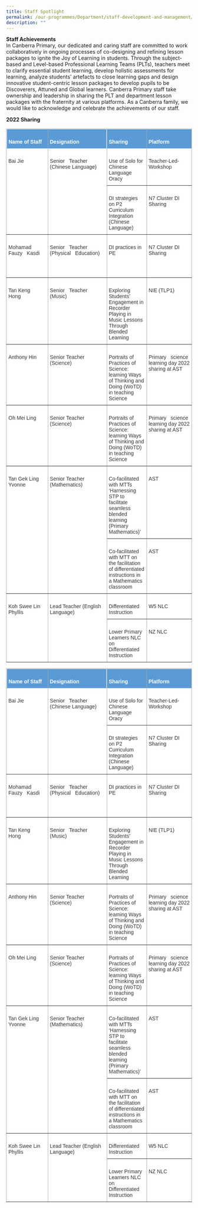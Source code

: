 ```yaml
---
title: Staff Spotlight
permalink: /our-programmes/Department/staff-development-and-management/
description: ""
---
```

**Staff Achievements**<br>
In Canberra Primary, our dedicated and caring staff are committed to work collaboratively in ongoing processes of co-designing and refining lesson packages to ignite the Joy of Learning in students. Through the subject-based and Level-based Professional Learning Teams (PLTs), teachers meet to clarify essential student learning, develop holistic assessments for learning, analyze students’ artefacts to close learning gaps and design innovative student-centric lesson packages to develop pupils to be Discoverers, Attuned and Global learners. 
Canberra Primary staff take ownership and leadership in sharing the PLT and department lesson packages with the fraternity at various platforms. As a Canberra family, we would like to acknowledge and celebrate the achievements of our staff. <br>

**2022 Sharing**

<style type="text/css">
.tg  {border-collapse:collapse;border-color:#aaa;border-spacing:0;}
.tg td{background-color:#fff;border-color:#aaa;border-style:solid;border-width:1px;color:#333;
  font-family:Arial, sans-serif;font-size:14px;overflow:hidden;padding:10px 5px;word-break:normal;}
.tg th{background-color:#f38630;border-color:#aaa;border-style:solid;border-width:1px;color:#fff;
  font-family:Arial, sans-serif;font-size:14px;font-weight:normal;overflow:hidden;padding:10px 5px;word-break:normal;}
.tg .tg-9e9i{background-color:#5b9bd5;border-color:inherit;color:#ffffff;font-weight:bold;position:-webkit-sticky;position:sticky;
  text-align:left;top:-1px;vertical-align:top;will-change:transform}
.tg .tg-0pky{border-color:inherit;text-align:left;vertical-align:top}
.tg .tg-c6of{background-color:#ffffff;border-color:inherit;text-align:left;vertical-align:top}
</style>
<table class="tg">
<thead>
  <tr>
    <th class="tg-9e9i">   <br>Name of Staff   </th>
    <th class="tg-9e9i">   <br>Designation   </th>
    <th class="tg-9e9i">   <br>Sharing    </th>
    <th class="tg-9e9i">   <br>Platform   </th>
  </tr>
</thead>
<tbody>
  <tr>
    <td class="tg-0pky" rowspan="2">&nbsp;&nbsp;&nbsp;<br>Bai Jie&nbsp;&nbsp;&nbsp;&nbsp;</td>
    <td class="tg-0pky" rowspan="2">&nbsp;&nbsp;&nbsp;<br>Senior&nbsp;&nbsp;&nbsp;Teacher (Chinese Language)<br>&nbsp;&nbsp;&nbsp;<br> &nbsp;&nbsp;&nbsp;</td>
    <td class="tg-c6of">   <br>Use of Solo   for Chinese Language Oracy   </td>
    <td class="tg-0pky">&nbsp;&nbsp;&nbsp;<br>Teacher-Led-Workshop&nbsp;&nbsp;&nbsp;&nbsp;</td>
  </tr>
  <tr>
    <td class="tg-c6of">   <br>DI strategies   on P2 Curriculum Integration (Chinese Language)   </td>
    <td class="tg-0pky">&nbsp;&nbsp;&nbsp;<br>N7 Cluster DI Sharing&nbsp;&nbsp;&nbsp;</td>
  </tr>
  <tr>
    <td class="tg-0pky">&nbsp;&nbsp;&nbsp;<br>Mohamad Fauzy&nbsp;&nbsp;&nbsp;Kasdi&nbsp;&nbsp;&nbsp;&nbsp;</td>
    <td class="tg-0pky">&nbsp;&nbsp;&nbsp;<br>Senior&nbsp;&nbsp;&nbsp;Teacher (Physical&nbsp;&nbsp;&nbsp;Education)&nbsp;&nbsp;&nbsp;</td>
    <td class="tg-c6of">   <br>DI practices   in PE<br>   <br> <br>   <br>    </td>
    <td class="tg-0pky">&nbsp;&nbsp;&nbsp;<br>N7 Cluster DI Sharing&nbsp;&nbsp;&nbsp;</td>
  </tr>
  <tr>
    <td class="tg-0pky">&nbsp;&nbsp;&nbsp;<br>Tan Keng Hong&nbsp;&nbsp;&nbsp;</td>
    <td class="tg-0pky">&nbsp;&nbsp;&nbsp;<br>Senior&nbsp;&nbsp;&nbsp;Teacher (Music)&nbsp;&nbsp;&nbsp;</td>
    <td class="tg-c6of">   <br>Exploring   Students’ Engagement in Recorder Playing in Music Lessons Through Blended   Learning    </td>
    <td class="tg-0pky">&nbsp;&nbsp;&nbsp;<br>NIE (TLP1)&nbsp;&nbsp;&nbsp;</td>
  </tr>
  <tr>
    <td class="tg-0pky">&nbsp;&nbsp;&nbsp;<br>Anthony Hin&nbsp;&nbsp;&nbsp;</td>
    <td class="tg-0pky">&nbsp;&nbsp;&nbsp;<br>Senior Teacher (Science)&nbsp;&nbsp;&nbsp;</td>
    <td class="tg-c6of">   <br>Portraits of   Practices of Science: learning Ways of Thinking and Doing (WoTD) in teaching   Science   </td>
    <td class="tg-0pky">&nbsp;&nbsp;&nbsp;<br>Primary&nbsp;&nbsp;&nbsp;science learning day 2022 sharing at AST&nbsp;&nbsp;&nbsp;</td>
  </tr>
  <tr>
    <td class="tg-0pky">&nbsp;&nbsp;&nbsp;<br>Oh Mei Ling&nbsp;&nbsp;&nbsp;&nbsp;</td>
    <td class="tg-0pky">&nbsp;&nbsp;&nbsp;<br>Senior Teacher (Science)&nbsp;&nbsp;&nbsp;</td>
    <td class="tg-c6of">   <br>Portraits of   Practices of Science: learning Ways of Thinking and Doing (WoTD) in teaching   Science   </td>
    <td class="tg-0pky">&nbsp;&nbsp;&nbsp;<br>Primary&nbsp;&nbsp;&nbsp;science learning day 2022 sharing at AST&nbsp;&nbsp;&nbsp;</td>
  </tr>
  <tr>
    <td class="tg-0pky" rowspan="2">&nbsp;&nbsp;&nbsp;<br>Tan Gek Ling Yvonne<br>&nbsp;&nbsp;&nbsp;<br> &nbsp;&nbsp;&nbsp;</td>
    <td class="tg-0pky" rowspan="2">&nbsp;&nbsp;&nbsp;<br>Senior Teacher (Mathematics)<br>&nbsp;&nbsp;&nbsp;<br> &nbsp;&nbsp;&nbsp;</td>
    <td class="tg-c6of">   <br>Co-facilitated   with MTTs ‘Harnessing STP to facilitate seamless blended learning (Primary   Mathematics)’    </td>
    <td class="tg-0pky">&nbsp;&nbsp;&nbsp;<br>AST&nbsp;&nbsp;&nbsp;</td>
  </tr>
  <tr>
    <td class="tg-c6of">   <br>Co-facilitated   with MTT on the facilitation of differentiated instructions in a Mathematics   classroom    </td>
    <td class="tg-0pky">&nbsp;&nbsp;&nbsp;<br>AST&nbsp;&nbsp;&nbsp;</td>
  </tr>
  <tr>
    <td class="tg-0pky" rowspan="2">&nbsp;&nbsp;&nbsp;<br>Koh Swee Lin Phyllis<br>&nbsp;&nbsp;&nbsp;<br> &nbsp;&nbsp;&nbsp;</td>
    <td class="tg-0pky" rowspan="2">&nbsp;&nbsp;&nbsp;<br>Lead Teacher (English Language)<br>&nbsp;&nbsp;&nbsp;<br> &nbsp;&nbsp;&nbsp;</td>
    <td class="tg-c6of">   <br>Differentiated   Instruction   </td>
    <td class="tg-0pky">&nbsp;&nbsp;&nbsp;<br>W5 NLC&nbsp;&nbsp;&nbsp;</td>
  </tr>
  <tr>
    <td class="tg-c6of">   <br>Lower Primary   Learners NLC on Differentiated Instruction   </td>
    <td class="tg-0pky">&nbsp;&nbsp;&nbsp;<br>NZ NLC&nbsp;&nbsp;&nbsp;</td>
  </tr>
</tbody>
</table>

<style type="text/css">
.tg  {border-collapse:collapse;border-color:#aaa;border-spacing:0;}
.tg td{background-color:#fff;border-color:#aaa;border-style:solid;border-width:1px;color:#333;
  font-family:Arial, sans-serif;font-size:14px;overflow:hidden;padding:10px 5px;word-break:normal;}
.tg th{background-color:#f38630;border-color:#aaa;border-style:solid;border-width:1px;color:#fff;
  font-family:Arial, sans-serif;font-size:14px;font-weight:normal;overflow:hidden;padding:10px 5px;word-break:normal;}
.tg .tg-9e9i{background-color:#5b9bd5;border-color:inherit;color:#ffffff;font-weight:bold;position:-webkit-sticky;position:sticky;
  text-align:left;top:-1px;vertical-align:top;will-change:transform}
.tg .tg-0pky{border-color:inherit;text-align:left;vertical-align:top}
.tg .tg-c6of{background-color:#ffffff;border-color:inherit;text-align:left;vertical-align:top}
</style>
<table class="tg">
<thead>
  <tr>
    <th class="tg-9e9i">   <br>Name of Staff   </th>
    <th class="tg-9e9i">   <br>Designation   </th>
    <th class="tg-9e9i">   <br>Sharing    </th>
    <th class="tg-9e9i">   <br>Platform   </th>
  </tr>
</thead>
<tbody>
  <tr>
    <td class="tg-0pky" rowspan="2">&nbsp;&nbsp;&nbsp;<br>Bai Jie&nbsp;&nbsp;&nbsp;&nbsp;</td>
    <td class="tg-0pky" rowspan="2">&nbsp;&nbsp;&nbsp;<br>Senior&nbsp;&nbsp;&nbsp;Teacher (Chinese Language)<br>&nbsp;&nbsp;&nbsp;<br> &nbsp;&nbsp;&nbsp;</td>
    <td class="tg-c6of">   <br>Use of Solo   for Chinese Language Oracy   </td>
    <td class="tg-0pky">&nbsp;&nbsp;&nbsp;<br>Teacher-Led-Workshop&nbsp;&nbsp;&nbsp;&nbsp;</td>
  </tr>
  <tr>
    <td class="tg-c6of">   <br>DI strategies   on P2 Curriculum Integration (Chinese Language)   </td>
    <td class="tg-0pky">&nbsp;&nbsp;&nbsp;<br>N7 Cluster DI Sharing&nbsp;&nbsp;&nbsp;</td>
  </tr>
  <tr>
    <td class="tg-0pky">&nbsp;&nbsp;&nbsp;<br>Mohamad Fauzy&nbsp;&nbsp;&nbsp;Kasdi&nbsp;&nbsp;&nbsp;&nbsp;</td>
    <td class="tg-0pky">&nbsp;&nbsp;&nbsp;<br>Senior&nbsp;&nbsp;&nbsp;Teacher (Physical&nbsp;&nbsp;&nbsp;Education)&nbsp;&nbsp;&nbsp;</td>
    <td class="tg-c6of">   <br>DI practices   in PE<br>   <br> <br>   <br>    </td>
    <td class="tg-0pky">&nbsp;&nbsp;&nbsp;<br>N7 Cluster DI Sharing&nbsp;&nbsp;&nbsp;</td>
  </tr>
  <tr>
    <td class="tg-0pky">&nbsp;&nbsp;&nbsp;<br>Tan Keng Hong&nbsp;&nbsp;&nbsp;</td>
    <td class="tg-0pky">&nbsp;&nbsp;&nbsp;<br>Senior&nbsp;&nbsp;&nbsp;Teacher (Music)&nbsp;&nbsp;&nbsp;</td>
    <td class="tg-c6of">   <br>Exploring   Students’ Engagement in Recorder Playing in Music Lessons Through Blended   Learning    </td>
    <td class="tg-0pky">&nbsp;&nbsp;&nbsp;<br>NIE (TLP1)&nbsp;&nbsp;&nbsp;</td>
  </tr>
  <tr>
    <td class="tg-0pky">&nbsp;&nbsp;&nbsp;<br>Anthony Hin&nbsp;&nbsp;&nbsp;</td>
    <td class="tg-0pky">&nbsp;&nbsp;&nbsp;<br>Senior Teacher (Science)&nbsp;&nbsp;&nbsp;</td>
    <td class="tg-c6of">   <br>Portraits of   Practices of Science: learning Ways of Thinking and Doing (WoTD) in teaching   Science   </td>
    <td class="tg-0pky">&nbsp;&nbsp;&nbsp;<br>Primary&nbsp;&nbsp;&nbsp;science learning day 2022 sharing at AST&nbsp;&nbsp;&nbsp;</td>
  </tr>
  <tr>
    <td class="tg-0pky">&nbsp;&nbsp;&nbsp;<br>Oh Mei Ling&nbsp;&nbsp;&nbsp;&nbsp;</td>
    <td class="tg-0pky">&nbsp;&nbsp;&nbsp;<br>Senior Teacher (Science)&nbsp;&nbsp;&nbsp;</td>
    <td class="tg-c6of">   <br>Portraits of   Practices of Science: learning Ways of Thinking and Doing (WoTD) in teaching   Science   </td>
    <td class="tg-0pky">&nbsp;&nbsp;&nbsp;<br>Primary&nbsp;&nbsp;&nbsp;science learning day 2022 sharing at AST&nbsp;&nbsp;&nbsp;</td>
  </tr>
  <tr>
    <td class="tg-0pky" rowspan="2">&nbsp;&nbsp;&nbsp;<br>Tan Gek Ling Yvonne<br>&nbsp;&nbsp;&nbsp;<br> &nbsp;&nbsp;&nbsp;</td>
    <td class="tg-0pky" rowspan="2">&nbsp;&nbsp;&nbsp;<br>Senior Teacher (Mathematics)<br>&nbsp;&nbsp;&nbsp;<br> &nbsp;&nbsp;&nbsp;</td>
    <td class="tg-c6of">   <br>Co-facilitated   with MTTs ‘Harnessing STP to facilitate seamless blended learning (Primary   Mathematics)’    </td>
    <td class="tg-0pky">&nbsp;&nbsp;&nbsp;<br>AST&nbsp;&nbsp;&nbsp;</td>
  </tr>
  <tr>
    <td class="tg-c6of">   <br>Co-facilitated   with MTT on the facilitation of differentiated instructions in a Mathematics   classroom    </td>
    <td class="tg-0pky">&nbsp;&nbsp;&nbsp;<br>AST&nbsp;&nbsp;&nbsp;</td>
  </tr>
  <tr>
    <td class="tg-0pky" rowspan="2">&nbsp;&nbsp;&nbsp;<br>Koh Swee Lin Phyllis<br>&nbsp;&nbsp;&nbsp;<br> &nbsp;&nbsp;&nbsp;</td>
    <td class="tg-0pky" rowspan="2">&nbsp;&nbsp;&nbsp;<br>Lead Teacher (English Language)<br>&nbsp;&nbsp;&nbsp;<br> &nbsp;&nbsp;&nbsp;</td>
    <td class="tg-c6of">   <br>Differentiated   Instruction   </td>
    <td class="tg-0pky">&nbsp;&nbsp;&nbsp;<br>W5 NLC&nbsp;&nbsp;&nbsp;</td>
  </tr>
  <tr>
    <td class="tg-c6of">   <br>Lower Primary   Learners NLC on Differentiated Instruction   </td>
    <td class="tg-0pky">&nbsp;&nbsp;&nbsp;<br>NZ NLC&nbsp;&nbsp;&nbsp;</td>
  </tr>
</tbody>
</table>